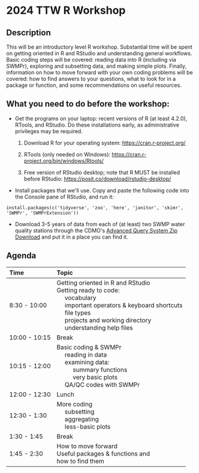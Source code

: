 # 2024 TTW R Workshop

## Description  

This will be an introductory level R workshop. Substantial time will be spent on getting oriented in R and RStudio and understanding general workflows. Basic coding steps will be covered: reading data into R (including via SWMPr), exploring and subsetting data, and making simple plots. Finally, information on how to move forward with your own coding problems will be covered: how to find answers to your questions, what to look for in a package or function, and some recommendations on useful resources.  

## What you need to do before the workshop:

-   Get the programs on your laptop: recent versions of R (at least 4.2.0), RTools, and RStudio. Do these installations early, as administrative privileges may be required.

    1.  Download R for your operating system: <https://cran.r-project.org/>

    2.  RTools (only needed on Windows): <https://cran.r-project.org/bin/windows/Rtools/>

    3.  Free version of RStudio desktop; note that R MUST be installed before RStudio: <https://posit.co/download/rstudio-desktop/>

-   Install packages that we'll use. Copy and paste the following code into the Console pane of RStudio, and run it:

```         
install.packages(c('tidyverse', 'zoo', 'here', 'janitor', 'skimr', 'SWMPr', 'SWMPrExtension'))
```

-   Download 3-5 years of data from each of (at least) two SWMP water quality stations through the CDMO's [Advanced Query System Zip Download](https://cdmo.baruch.sc.edu/aqs/zips.cfm) and put it in a place you can find it.

## Agenda

| Time          | Topic                                                                                                                                                                                           |
|:---------------------|:-------------------------------------------------|
| 8:30 - 10:00  | Getting oriented in R and RStudio <br> Getting ready to code: <br>      vocabulary <br>      important operators & keyboard shortcuts <br>      file types <br>      projects and working directory <br>      understanding help files|
| 10:00 - 10:15 | Break|
| 10:15 - 12:00 | Basic coding & SWMPr <br>      reading in data <br>      examining data: <br>           summary functions <br>           very basic plots <br>      QA/QC codes with SWMPr  |
| 12:00 - 12:30 | Lunch  |
| 12:30 - 1:30  | More coding <br>      subsetting <br>      aggregating <br>      less-basic plots |
| 1:30 - 1:45   | Break |
| 1:45 - 2:30   | How to move forward <br> Useful packages & functions and <br> how to find them|

